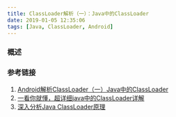 ```yaml
---
title: ClassLoader解析（一）：Java中的ClassLoader
date: 2019-01-05 12:35:06
tags: [Java, ClassLoader, Android]
---
```


### 概述

>

<!--more-->



### 参考链接

1. [Android解析ClassLoader（一）Java中的ClassLoader](https://blog.csdn.net/itachi85/article/details/78088701)
2. [一看你就懂，超详细java中的ClassLoader详解](https://blog.csdn.net/briblue/article/details/54973413)
3. [深入分析Java ClassLoader原理](https://blog.csdn.net/xyang81/article/details/7292380)

